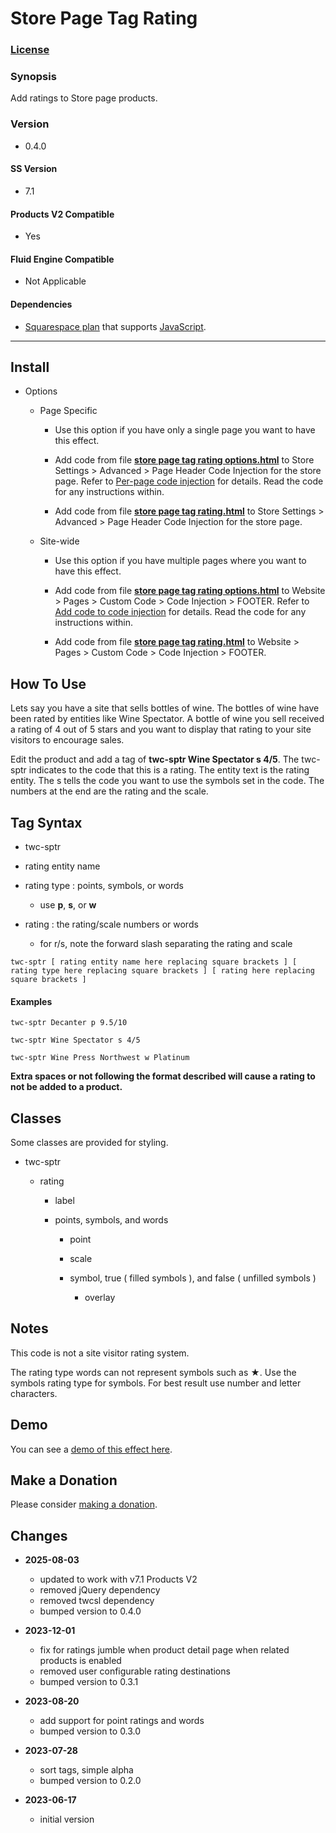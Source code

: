 # Store Page Tag Rating

### [License][1]

### Synopsis

Add ratings to Store page products.

### Version

  * 0.4.0

#### SS Version

  * 7.1

#### Products V2 Compatible

  * Yes

#### Fluid Engine Compatible

  * Not Applicable

#### Dependencies

  * [Squarespace plan][2] that supports [JavaScript][3].

---

## Install

* Options

  * Page Specific
  
    * Use this option if you have only a single page you want to have this
      effect.
      
    * Add code from file **[store page tag rating options.html][4]** to
      Store Settings > Advanced > Page Header Code Injection for the store page.
      Refer to [Per-page code injection][5] for details. Read the code for any
      instructions within.
      
    * Add code from file **[store page tag rating.html][6]** to Store Settings >
      Advanced > Page Header Code Injection for the store page.
      
  * Site-wide
  
    * Use this option if you have multiple pages where you want to have this
      effect.
      
    * Add code from file **[store page tag rating options.html][4]** to
      Website > Pages > Custom Code > Code Injection > FOOTER. Refer to [Add
      code to code injection][7] for details. Read the code for any instructions
      within.
      
    * Add code from file **[store page tag rating.html][6]** to Website >
      Pages > Custom Code > Code Injection > FOOTER.

## How To Use

Lets say you have a site that sells bottles of wine. The bottles of wine have
been rated by entities like Wine Spectator. A bottle of wine you sell
received a rating of 4 out of 5 stars and you want to display that rating to
your site visitors to encourage sales.

Edit the product and add a tag of **twc-sptr Wine Spectator s 4/5**. The
twc-sptr indicates to the code that this is a rating. The entity text is the
rating entity. The s tells the code you want to use the symbols set in the code.
The numbers at the end are the rating and the scale.

## Tag Syntax

  * twc-sptr
  
  * rating entity name
  
  * rating type : points, symbols, or words
  
    * use **p**, **s**, or **w**
    
  * rating : the rating/scale numbers or words
  
    * for r/s, note the forward slash separating the rating and scale

```text
twc-sptr [ rating entity name here replacing square brackets ] [ rating type here replacing square brackets ] [ rating here replacing square brackets ]
```

#### Examples

```text
twc-sptr Decanter p 9.5/10
```

```text
twc-sptr Wine Spectator s 4/5
```

```text
twc-sptr Wine Press Northwest w Platinum
```

**Extra spaces or not following the format described will cause a rating to not
be added to a product.**

## Classes

Some classes are provided for styling.

* twc-sptr

  * rating
  
    * label
    
    * points, symbols, and words
    
      * point
      
      * scale
      
      * symbol, true ( filled symbols ), and false ( unfilled symbols )
      
        * overlay

## Notes

This code is not a site visitor rating system.

The rating type words can not represent symbols such as ★. Use the symbols
rating type for symbols. For best result use number and letter characters.

## Demo

You can see a [demo of this effect here][8].

## Make a Donation

Please consider [making a donation][9].

## Changes

* **2025-08-03**

  * updated to work with v7.1 Products V2
  * removed jQuery dependency
  * removed twcsl dependency
  * bumped version to 0.4.0
  
* **2023-12-01**

  * fix for ratings jumble when product detail page when related products is
    enabled
  * removed user configurable rating destinations
  * bumped version to 0.3.1
  
* **2023-08-20**

  * add support for point ratings and words
  * bumped version to 0.3.0
  
* **2023-07-28**

  * sort tags, simple alpha
  * bumped version to 0.2.0
  
* **2023-06-17**

  * initial version

[1]: https://github.com/tomsWebConsulting/twcsl/blob/main/LICENSE.txt#L1
[2]: https://www.squarespace.com/pricing
[3]: https://en.wikipedia.org/wiki/JavaScript
[4]: store%20page%20tag%20rating%20options.html#L1
[6]: store%20page%20tag%20rating.html#L1
[5]: https://support.squarespace.com/hc/en-us/articles/205815908-Using-code-injection#toc-per-page-code-injection
[7]: https://support.squarespace.com/hc/en-us/articles/205815908-Using-code-injection#toc-add-code-to-code-injection
[8]: https://toms-web-consulting-demos.squarespace.com/store-page-tag-rating?password=twcdemos
[9]: https://github.com/tomsWebConsulting/twcsl#make-a-donation
